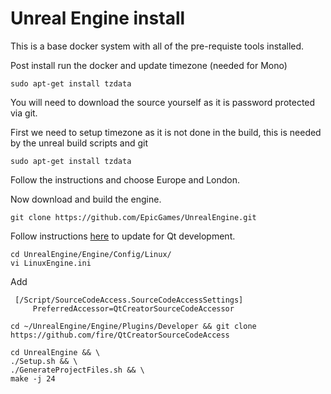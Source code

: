 # Unreal Engine install

This is a base docker system with all of the pre-requiste tools installed.

Post install run the docker and update timezone (needed for Mono)
``` 
sudo apt-get install tzdata
```

You will need to download the source yourself as it is password protected via git.

First we need to setup timezone as it is not done in the build, this is needed by the unreal build scripts and git

```
sudo apt-get install tzdata
```

Follow the instructions and choose Europe and London.

Now download and build the engine.

```
git clone https://github.com/EpicGames/UnrealEngine.git 
```

Follow instructions [here](https://wiki.unrealengine.com/Running_On_Linux#Source_Code_Accessors) to update for Qt development.

```
cd UnrealEngine/Engine/Config/Linux/
vi LinuxEngine.ini
```

Add 

```
 [/Script/SourceCodeAccess.SourceCodeAccessSettings]
     PreferredAccessor=QtCreatorSourceCodeAccessor
```

```
cd ~/UnrealEngine/Engine/Plugins/Developer && git clone https://github.com/fire/QtCreatorSourceCodeAccess
```


```
cd UnrealEngine && \
./Setup.sh && \
./GenerateProjectFiles.sh && \ 
make -j 24
```


